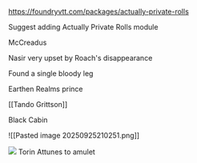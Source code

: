 https://foundryvtt.com/packages/actually-private-rolls

Suggest adding Actually Private Rolls module

McCreadus


Nasir very upset by Roach's disappearance

Found a single bloody leg

Earthen Realms prince

[[Tando Grittson]]


Black Cabin


![[Pasted image 20250925210251.png]]

![](https://5e.tools/img/adventure/IDRotF/102-02-007.summer-star.webp)
Torin Attunes to amulet


